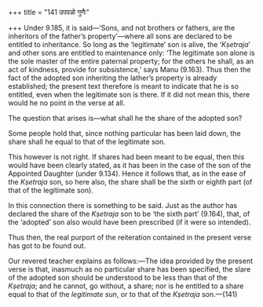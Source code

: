 +++
title = "141 उपपन्नो गुणैः"

+++
Under 9.185, it is said—‘Sons, and not brothers or fathers, are the
inheritors of the father’s property’—where all sons are declared to be
entitled to inheritance. So long as the ‘legitimate’ son is alive, the
‘*Kṣetraja*’ and other sons are entitled to maintenance only: ‘The
legitimate son alone is the sole master of the entire paternal property;
for the others he shall, as an act of kindness, provide for
subsistence,’ says Manu (9.163). Thus then the fact of the adopted son
inheriting the lather’s property is already established; the present
text therefore is meant to indicate that he is so entitled, even when
the legitimate son is there. If it did not mean this, there would he no
point in the verse at all.

The question that arises is—what shall he the share of the adopted son?

Some people hold that, since nothing particular has been laid down, the
share shall he equal to that of the legitimate son.

This however is not right. If shares had been meant to be equal, then
this would have been clearly stated, as it has been in the case of the
son of the Appointed Daughter (under 9.134). Hence it follows that, as
in the ease of the *Kṣetraja* son, so here also, the share shall be the
sixth or eighth part (of that of the legitimate son).

In this connection there is something to be said. Just as the author has
declared the share of the *Kṣetraja* son to be ‘the sixth part’ (9.164),
that, of the ‘adopted’ son also would have been prescribed (if it were
so intended).

Thus then, the real purport of the reiteration contained in the present
verse has got to be found out.

Our revered teacher explains as follows:—The idea provided by the
present verse is that, inasmuch as no particular share has been
specified, the slare of the adopted son should be understood to be less
than that of the *Kṣetraja*; and he cannot, go without, a share; nor is
he entitled to a share equal to that of the *legitimate sun*, or to that
of the *Kṣetraja* son.—(141)


